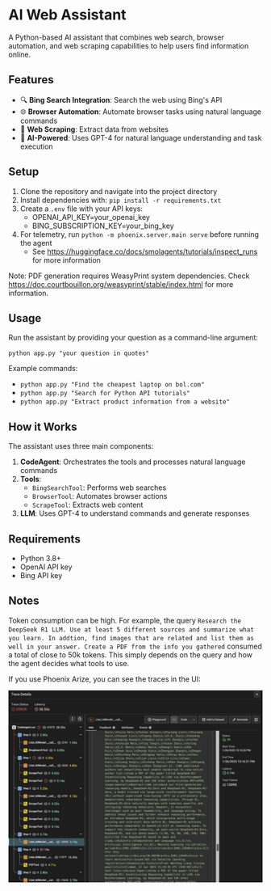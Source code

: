 # AI Web Assistant

A Python-based AI assistant that combines web search, browser automation, and web scraping capabilities to help users find information online.

## Features

- 🔍 **Bing Search Integration**: Search the web using Bing's API
- 🌐 **Browser Automation**: Automate browser tasks using natural language commands
- 📑 **Web Scraping**: Extract data from websites
- 🤖 **AI-Powered**: Uses GPT-4 for natural language understanding and task execution

## Setup

1. Clone the repository and navigate into the project directory
2. Install dependencies with: `pip install -r requirements.txt`
3. Create a `.env` file with your API keys:
   - OPENAI_API_KEY=your_openai_key
   - BING_SUBSCRIPTION_KEY=your_bing_key
4. For telemetry, run `python -m phoenix.server.main serve` before running the agent
   - See https://huggingface.co/docs/smolagents/tutorials/inspect_runs for more information


Note: PDF generation requires WeasyPrint system dependencies. Check https://doc.courtbouillon.org/weasyprint/stable/index.html for more information.

## Usage

Run the assistant by providing your question as a command-line argument:

```
python app.py "your question in quotes"
```

Example commands:
- `python app.py "Find the cheapest laptop on bol.com"`
- `python app.py "Search for Python API tutorials"`
- `python app.py "Extract product information from a website"`

## How it Works

The assistant uses three main components:

1. **CodeAgent**: Orchestrates the tools and processes natural language commands
2. **Tools**:
   - `BingSearchTool`: Performs web searches
   - `BrowserTool`: Automates browser actions
   - `ScrapeTool`: Extracts web content
3. **LLM**: Uses GPT-4 to understand commands and generate responses

## Requirements

- Python 3.8+
- OpenAI API key
- Bing API key

## Notes

Token consumption can be high. For example, the query `Research the DeepSeek R1 LLM. Use at least 5 different sources and summarize what you learn. In addtion, find images that are related and list them as well in your answer. Create a PDF from the info you gathered` consumed a total of close to 50k tokens. This simply depends on the query and how the agent decides what tools to use.

If you use Phoenix Arize, you can see the traces in the UI:

![alt text](image.png)